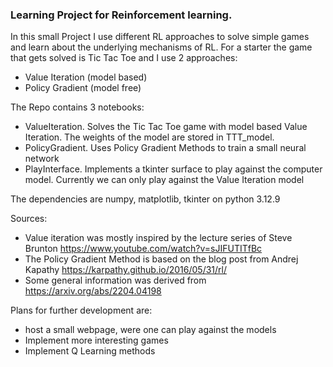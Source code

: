 ### Learning Project for Reinforcement learning. 

In this small Project I use different RL approaches to solve simple games and learn about the underlying mechanisms of RL. 
For a starter the game that gets solved is Tic Tac Toe and I use 2 approaches: 
- Value Iteration (model based)
- Policy Gradient (model free)

The Repo contains 3 notebooks: 
- ValueIteration. Solves the Tic Tac Toe game with model based Value Iteration. The weights of the model are stored in TTT_model.
- PolicyGradient. Uses Policy Gradient Methods to train a small neural network
- PlayInterface. Implements a tkinter surface to play against the computer model. Currently we can only play against the Value Iteration model

The dependencies are numpy, matplotlib, tkinter on python 3.12.9 

Sources: 
- Value iteration was mostly inspired by the lecture series of Steve Brunton https://www.youtube.com/watch?v=sJIFUTITfBc
- The Policy Gradient Method is based on the blog post from Andrej Kapathy https://karpathy.github.io/2016/05/31/rl/
- Some general information was derived from https://arxiv.org/abs/2204.04198

Plans for further development are: 
- host a small webpage, were one can play against the models
- Implement more interesting games
- Implement Q Learning methods

